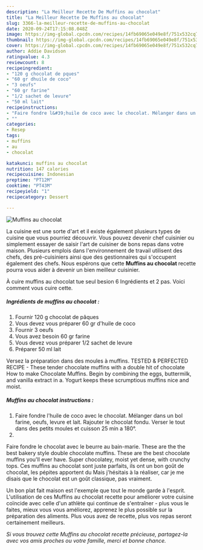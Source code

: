 ```yaml
---
description: "La Meilleur Recette De Muffins au chocolat"
title: "La Meilleur Recette De Muffins au chocolat"
slug: 3366-la-meilleur-recette-de-muffins-au-chocolat
date: 2020-09-24T17:15:08.048Z
image: https://img-global.cpcdn.com/recipes/14fb69065e049e8f/751x532cq70/muffins-au-chocolat-photo-principale-de-la-recette.jpg
thumbnail: https://img-global.cpcdn.com/recipes/14fb69065e049e8f/751x532cq70/muffins-au-chocolat-photo-principale-de-la-recette.jpg
cover: https://img-global.cpcdn.com/recipes/14fb69065e049e8f/751x532cq70/muffins-au-chocolat-photo-principale-de-la-recette.jpg
author: Addie Davidson
ratingvalue: 4.3
reviewcount: 8
recipeingredient:
- "120 g chocolat de pques"
- "60 gr dhuile de coco"
- "3 oeufs"
- "60 gr farine"
- "1/2 sachet de levure"
- "50 ml lait"
recipeinstructions:
- "Faire fondre l&#39;huile de coco avec le chocolat. Mélanger dans un bol farine, oeufs, levure et lait. Rajouter le chocolat fondu. Verser le tout dans des petits moules et cuisson 25 min a 180°."
- ""
categories:
- Resep
tags:
- muffins
- au
- chocolat

katakunci: muffins au chocolat 
nutrition: 147 calories
recipecuisine: Indonesian
preptime: "PT12M"
cooktime: "PT43M"
recipeyield: "1"
recipecategory: Dessert

---
```



![Muffins au chocolat](https://img-global.cpcdn.com/recipes/14fb69065e049e8f/751x532cq70/muffins-au-chocolat-photo-principale-de-la-recette.jpg)

La cuisine est une sorte d'art et il existe également plusieurs types de cuisine que vous pourriez découvrir. Vous pouvez devenir chef cuisinier ou simplement essayer de saisir l'art de cuisiner de bons repas dans votre maison. Plusieurs emplois dans l'environnement de travail utilisent des chefs, des pré-cuisiniers ainsi que des gestionnaires qui s'occupent également des chefs. Nous espérons que cette <strong> Muffins au chocolat </strong> recette pourra vous aider à devenir un bien meilleur cuisinier.

<!--inarticleads1-->

À cuire muffins au chocolat tue seul besion 6 Ingrédients et 2 pas. Voici comment vous cuire cette.

##### Ingrédients de muffins au chocolat :

1. Fournir 120 g chocolat de pâques
1. Vous devez vous préparer 60 gr d&#39;huile de coco
1. Fournir 3 oeufs
1. Vous avez besoin 60 gr farine
1. Vous devez vous préparer 1/2 sachet de levure
1. Préparer 50 ml lait


Versez la préparation dans des moules à muffins. TESTED &amp; PERFECTED RECIPE - These tender chocolate muffins with a double hit of chocolate How to make Chocolate Muffins. Begin by combining the eggs, buttermilk, and vanilla extract in a. Yogurt keeps these scrumptious muffins nice and moist. 

<!--inarticleads2-->

##### Muffins au chocolat instructions :

1. Faire fondre l&#39;huile de coco avec le chocolat. Mélanger dans un bol farine, oeufs, levure et lait. Rajouter le chocolat fondu. Verser le tout dans des petits moules et cuisson 25 min a 180°.
1. 


Faire fondre le chocolat avec le beurre au bain-marie. These are the the best bakery style double chocolate muffins. These are the best chocolate muffins you&#39;ll ever have. Super chocolatey, moist yet dense, with crunchy tops. Ces muffins au chocolat sont juste parfaits, ils ont un bon goût de chocolat, les pépites apportent du Mais j&#39;hésitais à la réaliser, car je me disais que le chocolat est un goût classique, pas vraiment. 

<!--inarticleads1-->

<p>
Un bon plat fait maison est l'exemple que tout le monde garde à l'esprit. L'utilisation de ces Muffins au chocolat recette pour améliorer votre cuisine coïncide avec celle d'un athlète qui continue de s'entraîner - plus vous le faites, mieux vous vous améliorez, apprenez le plus possible sur la préparation des aliments. Plus vous avez de recette, plus vos repas seront certainement meilleurs.
</p>

<p>
<i>Si vous trouvez cette Muffins au chocolat recette précieuse, partagez-la avec vos amis proches ou votre famille, merci et bonne chance.</i>
</p>
